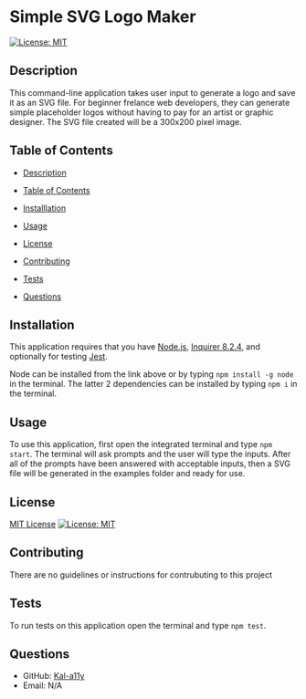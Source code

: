 
  # Simple SVG Logo Maker

  [![License: MIT](https://img.shields.io/badge/License-MIT-yellow.svg)](https://opensource.org/licenses/MIT)

  ## Description

  This command-line application takes user input to generate a logo and save it as an SVG file. For beginner frelance web developers, they can generate simple placeholder logos without having to pay for an artist or graphic designer. The SVG file created will be a 300x200 pixel image.

  ## Table of Contents 

  - [Description](#description)

  - [Table of Contents](#table-of-contents)

  - [Installlation](#installlation)

  - [Usage](#usage)

  - [License](#license)

  - [Contributing](#contributing)

  - [Tests](#tests)

  - [Questions](#questions) 


  ## Installation

  This application requires that you have [Node.js](https://nodejs.org/en/), [Inquirer 8.2.4](https://www.npmjs.com/package/inquirer#inquirerpromptquestions-answers---promise), and optionally for testing [Jest](https://www.npmjs.com/package/jest). 

  Node can be installed from the link above or by typing `npm install -g node` in the terminal. The latter 2 dependencies can be installed by typing `npm i` in the terminal.

  ## Usage

  To use this application, first open the integrated terminal and type `npm start`. The terminal will ask prompts and the user will type the inputs. After all of the prompts have been answered with acceptable inputs, then a SVG file will be generated in the examples folder and ready for use.

  ## License

  [MIT License](https://opensource.org/license/mit/) [![License: MIT](https://img.shields.io/badge/License-MIT-yellow.svg)](https://opensource.org/licenses/MIT)

  ## Contributing

  There are no guidelines or instructions for contrubuting to this project

  ## Tests

  To run tests on this application open the terminal and type `npm test`.

  ## Questions

  - GitHub: [Kal-a11y](https://github.com/Kal-a11y/)
  - Email: N/A

  